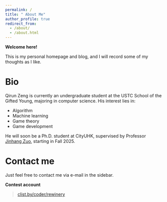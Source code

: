 ```yaml
---
permalink: /
title: " About Me"
author_profile: true
redirect_from: 
  - /about/
  - /about.html
---
```


**Welcome here!**

This is my personal homepage and blog, and I will record some of my thoughts as I like.

Bio
=====

Qirun Zeng is currently an undergraduate student at the USTC School of the Gifted Young, majoring in computer science. His interest lies in:

- Algorithm
- Machine learning
- Game theory
- Game development

He will soon be a Ph.D. student at CityUHK, supervised by Professor [Jinhang Zuo](https://jhzuo.github.io), starting in Fall 2025.

Contact me
=====

Just feel free to contact me via e-mail in the sidebar.

**Contest account**

> [clist.by/coder/rewinery](https://clist.by/coder/rewinery)
